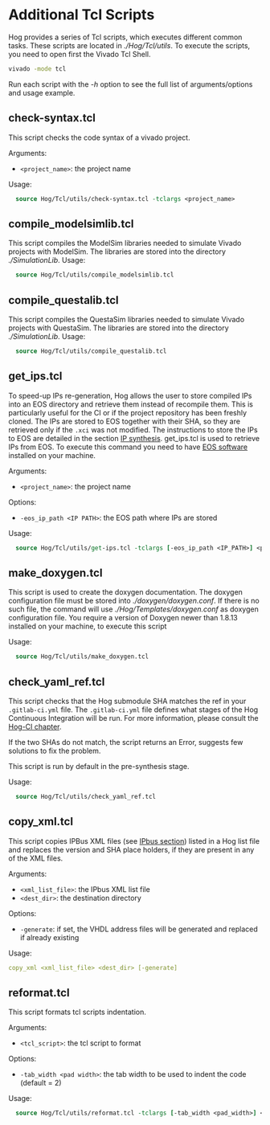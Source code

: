 # Additional Tcl Scripts

Hog provides a series of Tcl scripts, which executes different common tasks. These scripts are located in *./Hog/Tcl/utils*.
To execute the scripts, you need to open first the Vivado Tcl Shell.

```bash
vivado -mode tcl
```

Run each script with the *-h* option to see the full list of arguments/options and usage example.

## check-syntax.tcl

This script checks the code syntax of a vivado project.

Arguments:

- `<project_name>`: the project name

Usage:

```tcl
  source Hog/Tcl/utils/check-syntax.tcl -tclargs <project_name>
```

## compile_modelsimlib.tcl

This script compiles the ModelSim libraries needed to simulate Vivado projects with ModelSim. The libraries are stored into the directory *./SimulationLib*.
Usage:

```tcl
  source Hog/Tcl/utils/compile_modelsimlib.tcl
```

## compile_questalib.tcl

This script compiles the QuestaSim libraries needed to simulate Vivado projects with QuestaSim. The libraries are stored into the directory *./SimulationLib*.
Usage:

```tcl
  source Hog/Tcl/utils/compile_questalib.tcl
```

## get_ips.tcl

To speed-up IPs re-generation, Hog allows the user to store compiled IPs into an EOS directory and retrieve them instead of recompile them.
This is particularly useful for the CI or if the project repository has been freshly cloned. The IPs are stored to EOS together with their SHA, so they are retrieved only if the `.xci` was not modified.
The instructions to store the IPs to EOS are detailed in the section [IP synthesis](../07-Usage/#run-ip-synthesis).
get_ips.tcl is used to retrieve IPs from EOS.
To execute this command you need to have [EOS software](https://eos.web.cern.ch/) installed on your machine.

Arguments:

- `<project_name>`: the project name

Options:

* `-eos_ip_path <IP PATH>`: the EOS path where IPs are stored

Usage:

```tcl
  source Hog/Tcl/utils/get-ips.tcl -tclargs [-eos_ip_path <IP_PATH>] <project_name>
```

## make_doxygen.tcl

This script is used to create the doxygen documentation. The doxygen configuration file must be stored into *./doxygen/doxygen.conf*.
If there is no such file, the command will use *./Hog/Templates/doxygen.conf* as doxygen configuration file.
You require a version of Doxygen newer than 1.8.13 installed on your machine, to execute this script

Usage:

```tcl
  source Hog/Tcl/utils/make_doxygen.tcl
```

## check_yaml_ref.tcl

This script checks that the Hog submodule SHA matches the ref in your `.gitlab-ci.yml` file. The `.gitlab-ci.yml` file defines what stages of the Hog Continuous Integration will be run. For more information, please consult the [Hog-CI chapter](../../02-Hog-CI/01-CI-Introduction.md).

If the two SHAs do not match, the script returns an Error, suggests few solutions to fix the problem.

This script is run by default in the pre-synthesis stage.

Usage:
```tcl
  source Hog/Tcl/utils/check_yaml_ref.tcl
```

## copy_xml.tcl
This script copies IPBus XML files (see [IPbus section](../07-IPbus.md)) listed in a Hog list file and replaces the version and SHA place holders, if they are present in any of the XML files.

Arguments:

* `<xml_list_file>`: the IPbus XML list file
* `<dest_dir>`: the destination directory

Options:

* `-generate`: if set, the VHDL address files will be generated and replaced if already existing

Usage:
```yml
copy_xml <xml_list_file> <dest_dir> [-generate]
```

## reformat.tcl

This script formats tcl scripts indentation.

Arguments:

* `<tcl_script>`: the tcl script to format

Options:

* `-tab_width <pad width>`: the tab width to be used to indent the code (default = 2)

Usage:
```tcl
  source Hog/Tcl/utils/reformat.tcl -tclargs [-tab_width <pad_width>] <tcl_script>
```


